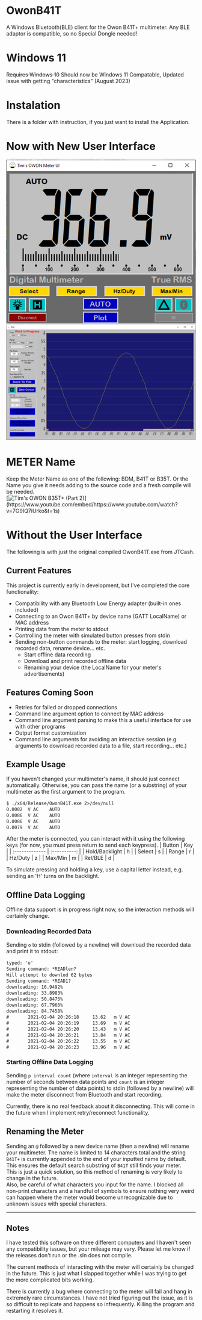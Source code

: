 # OwonB41T
A Windows Bluetooth(BLE) client for the Owon B41T+ multimeter. Any BLE adaptor is compatible, so no Special Dongle needed! 
# Windows 11
~~Requires Windows 10~~ Should now be Windows 11 Compatable, Updated issue with getting "characteristics" (August 2023)
# Instalation
There is a folder with instruction, if you just want to install the Application.
# Now with New User Interface
<picture>
  <img alt="User Interface." src="Tim's OWON Meter UI/Images/User_Interface.png">
</picture>
<picture>
  <img alt="User Interface." src="Tim's OWON Meter UI/Images/Plot.png">
</picture>

# METER Name
Keep the Meter Name as one of the following: BDM, B41T or B35T. Or the Name you give it needs adding to the source code and a fresh compile will be needed.<br>
[![Tim's OWON B35T+ (Part 2)]([https://img.youtube.com/vi/](https://www.youtube.com/embed/https://www.youtube.com/watch?v=7G9IQ7iUrko&t=1s))](https://www.youtube.com/embed/https://www.youtube.com/watch?v=7G9IQ7iUrko&t=1s)

# Without the User Interface

The following is with just the original compiled OwonB41T.exe from JTCash.

## Current Features
This project is currently early in development, but I've completed the core functionality: 
* Compatibility with any Bluetooth Low Energy adapter (built-in ones included)
* Connecting to an Owon B41T+ by device name (GATT LocalName) or MAC address
* Printing data from the meter to stdout
* Controlling the meter with simulated button presses from stdin
* Sending non-button commands to the meter: start logging, download recorded data, rename device... etc.
  * Start offline data recording
  * Download and print recorded offline data
  * Renaming your device (the LocalName for your meter's advertisements)
## Features Coming Soon
* Retries for failed or dropped connections
* Command line argument option to connect by MAC address
* Command line argument parsing to make this a useful interface for use with other programs
* Output format customization
* Command line arguments for avoiding an interactive session (e.g. arguments to download recorded data to a file, start recording... etc.)


## Example Usage
If you haven't changed your multimeter's name, it should just connect automatically. Otherwise, you can pass the name (or a substring) of your multimeter as the first argument to the program.
```
$ ./x64/Release/OwonB41T.exe 2>/dev/null
0.0082  V AC    AUTO
0.0086  V AC    AUTO
0.0086  V AC    AUTO
0.0079  V AC    AUTO
```
After the meter is connected, you can interact with it using the following keys (for now, you must press return to send each keypress).
| Button | Key | 
| :------------- | :----------: |
| Hold/Backlight | h |
| Select | s |
| Range | r |
| Hz/Duty | z |
| Max/Min | m |
| Rel/BLE | d |

To simulate pressing and holding a key, use a capital letter instead, e.g. sending an 'H' turns on the backlight. 

## Offline Data Logging
Offline data support is in progress right now, so the interaction methods will certainly change.

### Downloading Recorded Data
Sending `o` to stdin (followed by a newline) will download the recorded data and print it to stdout:
```
typed: 'o'
Sending command: *READlen?
Will attempt to downlod 62 bytes
Sending command: *READ1?
downloading: 16.9492%
downloading: 33.8983%
downloading: 50.8475%
downloading: 67.7966%
downloading: 84.7458%
#       2021-02-04 20:26:18     13.62   m V AC
#       2021-02-04 20:26:19     13.69   m V AC
#       2021-02-04 20:26:20     13.43   m V AC
#       2021-02-04 20:26:21     13.84   m V AC
#       2021-02-04 20:26:22     13.55   m V AC
#       2021-02-04 20:26:23     13.96   m V AC
```

### Starting Offline Data Logging
Sending `p interval count` (where `interval` is an integer representing the number of seconds between data points and `count` is an integer representing the number of data points) to stdin (followed by a newline) will make the meter disconnect from Bluetooth and start recording.

Currently, there is no real feedback about it disconnecting. This will come in the future when I implement retry/reconnect functionality.

## Renaming the Meter
Sending an `@` followed by a new device name (then a newline) will rename your multimeter. The name is limited to 14 characters total and the string `B41T+` is currently appended to the end of your inputted name by default. This ensures the default search substring of `B41T` still finds your meter.  
This is just a quick solution, so this method of renaming is very likely to change in the future.  
Also, be careful of what characters you input for the name. I blocked all non-print characters and a handful of symbols to ensure nothing very weird can happen where the meter would become unrecognizable due to unknown issues with special characters.

---

## Notes
I have tested this software on three different computers and I haven't seen any compatibility  issues, but your mileage may vary. Please let me know if the releases don't run or the .sln does not compile.

The current methods of interacting with the meter will certainly be changed in the future. This is just what I slapped together while I was trying to get the more complicated bits working.

There is currently a bug where connecting to the meter will fail and hang in extremely rare circumstances. I have not tried figuring out the issue, as it is so difficult to replicate and happens so infrequently. Killing the program and restarting it resolves it.
